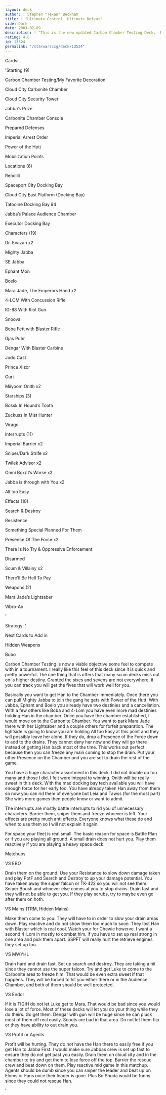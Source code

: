 ```yaml
---
layout: deck
author: ! Stephen "Texan" Beckham
title: ! "Ultimate Control  Ultimate Defeat"
side: Dark
date: 2001-02-09
description: ! "This is the new updated Carbon Chamber Testing Deck.  Uses PotH and PotF (that looks funny) to force drain and beat down with authority."
rating: 4.0
id: 13524
permalink: "/starwarsccg/deck/13524"
---
```

Cards: 

'Starting (9) 

Carbon Chamber Testing/My Favorite Decoration 

Cloud City Carbonite Chamber 

Cloud City Security Tower 

Jabba&#8217;s Prize 

Carbonite Chamber Console 

Prepared Defenses

Imperial Arrest Order

Power of the Hutt 

Mobilization Points


Locations (6) 

Rendilli

Spaceport City Docking Bay

Cloud City East Platform (Docking Bay) 

Tatooine Docking Bay 94

Jabba&#8217;s Palace Audience Chamber

Executor Docking Bay


Characters (19) 

Dr. Evazan x2

Mighty Jabba

SE Jabba 

Ephant Mon 

Boelo

Mara Jade, The Emperors Hand x2

4-LOM With Concussion Rifle 

IG-88 With Riot Gun 

Snoova 

Boba Fett with Blaster Rifle

Djas Puhr 

Dengar With Blaster Carbine 

Jodo Cast

Prince Xizor 

Guri 

Miiyoom Onith x2 


Starships (3) 

Bossk In Hound&#8217;s Tooth 

Zuckuss In Mist Hunter 

Virago


Interrupts (11)

Imperial Barrier x2 

Sniper/Dark Strife x2

Twilek Advisor x2

Omni Box/It&#8217;s Worse x2

Jabba is through with You x2

All too Easy


Effects (10) 

Search & Destroy 

Resistence

Something Special Planned For Them 

Presence Of The Force x2 

There Is No Try & Oppressive Enforcement 

Disarmed

Scum & Villainy x2

There&#8217;ll Be Hell To Pay


Weapons (2) 

Mara Jade&#8217;s Lightsaber 

Vibro-Ax 

'

Strategy: '

Next Cards to Add in 

Hidden Weapons

Bubo


Carbon Chamber Testing is now a viable objective some feel to compete with in a tournament.  I really like this feel of this deck since it is quick and pretty powerful.  The one thing that is offers that many scum decks miss out on is higher destiny.  Granted the sixes and sevens are not everywhere, if you can track you will get the fives that will work well for you.

Basically you want to get Han to the Chamber immediately.  Once there you can pull Mighty Jabba to join the gang he gets with Power of the Hutt.  With Jabba, Ephant and Boelo you already have two destinies and a cancellation.  With a few others like Boba and 4-Lom you have even more mad destinies holding Han in the chamber.  Once you have the chamber established, I would move on to the Carbonite Chamber.  You want to park Mara Jade there with her Lightsaber and a couple others for forfeit preparation.  The lightside is going to know you are holding All too Easy at this point and they will possibly leave her alone.  If they do, drop a Presence of the Force down to add to the drains.  They cannot deny her now and they will go there instead of getting Han back most of the time.  This works out perfect because then you can freeze any main coming to stop the drain.  Put your other Presence on the Chamber and you are set to drain the rest of the game.

You have a huge character assortment in this deck.  I did not double up too many and those I did, I felt were integral to winning.  Onith will be really sweet in this deck.  With the mad docking bay tech available you will have enough force for her early too.  You have already taken Han away from them so now you can rid them of everyone but Leia and Tawss (for the most part)  She wins more games then people know or want to admit.

The interrupts are mostly battle interrupts to rid you of unnecessary characters.  Barrier them, sniper them and freeze whoever is left.  Your effects are pretty much anti effects.  Everyone knows what these do and when to use them so I will not explain it again.

For space your fleet is real small.  The basic reason for space is Battle Plan or if you are playing all ground.  A small drain does not hurt you.  Play them reactively if you are playing a heavy space deck.


Matchups

VS EBO

Drain them on the ground.  Use your Resistance to slow down damage taken and play PotF and Search and Destroy to up your damage potential.  You have taken away the super falcon or TK-422 so you will not see them.  Sniper Boush and whoever else comes at you to stop drains.  Drain fast and they will not be able to get you.  If they play scrubs, try to maybe even go after them on hoth.

VS Mains (TRM, Hidden Mains)

Make them come to you.  They will have to in order to slow your drain areas down.  Play reactive and do not show them too much to soon.  They lost Han with Blaster which is real cool.  Watch your for Chewie howerve.  I want a second 4-Lom in mostly to combat him.  If you have to set up real strong in one area and pick them apart.  SSPFT will really hurt the retrieve engines they set up too.

VS MWYHL

Drain hard and drain fast.  Set up search and destroy.  They are taking a hit since they cannot use the super falcon.  Try and get Luke to come to the Carbonite area to freeze him.  That would be even extra sweet if that happens.  They will be forced to hit you either there or in the Audience Chamber, and both of them should be well protected.

VS Endor

If it is TIGIH do not let Luke get to Mara.  That would be bad since you would lose a lot of force.  Most of these decks will let you do your thing while they do theirs.  Go get them.  Dengar with gun will be huge since he can pluck most of them off real easily.  Scouts are bad in that area.  Do not let them flip or they have ability to out drain you.

VS Profit or Agents

Profit will be hurting.  They do not have the Han there to easily free if you get Han to Jabba First.  I would make sure Jabbas crew is set up fast to ensure they do not get past you easily.  Drain them on cloud city and in the chamber to try and get them to lose force off the top.  Barrier the rescue crew and beat down on them.  Play reactive mid game in this matchup.  Agents should be dumb since you can sniper the leader and beat up on Eloms or Fans once their leader is gone.  Plus Bo Shuda would be funny since they could not rescue Han.

'
